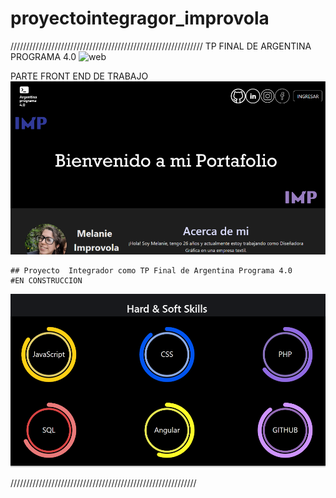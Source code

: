 # proyectointegragor_improvola

/////////////////////////////////////////////////////////////
 TP FINAL DE ARGENTINA PROGRAMA 4.0
![web](web.gif)

PARTE FRONT END DE TRABAJO
![portfolio](2.png)
```
## Proyecto  Integrador como TP Final de Argentina Programa 4.0
#EN CONSTRUCCION

```
![screen](1.png)

///////////////////////////////////////////////////////////
